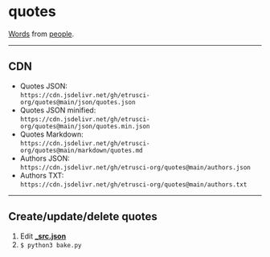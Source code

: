 # quotes

[Words](./markdown/quotes.md) from [people](./authors.txt).

---

## CDN

- Quotes JSON:  
  `https://cdn.jsdelivr.net/gh/etrusci-org/quotes@main/json/quotes.json`
- Quotes JSON minified:  
  `https://cdn.jsdelivr.net/gh/etrusci-org/quotes@main/json/quotes.min.json`
- Quotes Markdown:  
  `https://cdn.jsdelivr.net/gh/etrusci-org/quotes@main/markdown/quotes.md`
- Authors JSON:  
  `https://cdn.jsdelivr.net/gh/etrusci-org/quotes@main/authors.json`
- Authors TXT:  
  `https://cdn.jsdelivr.net/gh/etrusci-org/quotes@main/authors.txt`

---

## Create/update/delete quotes

1. Edit **[_src.json](./_src.json)**
2. `$ python3 bake.py`

